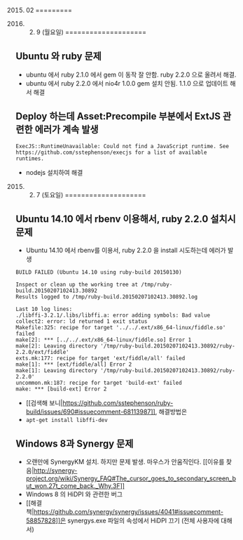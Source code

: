 2015. 02
=========

2015. 2. 9 (월요일)
====================

Ubuntu 와 ruby 문제
------
* ubuntu 에서 ruby 2.1.0 에서 gem 이 동작 잘 안함. ruby 2.2.0 으로 올려서 해결.
* ubuntu 에서 ruby 2.2.0 에서 nio4r 1.0.0 gem 설치 안됨. 1.1.0 으로 업데이트 해서 해결 

Deploy 하는데 Asset:Precompile 부분에서 ExtJS 관련한 에러가 계속 발생
------
```
ExecJS::RuntimeUnavailable: Could not find a JavaScript runtime. See https://github.com/sstephenson/execjs for a list of available runtimes.
```
* nodejs 설치하여 해결

2015. 2. 7 (토요일)
====================

Ubuntu 14.10 에서 rbenv 이용해서, ruby 2.2.0 설치시 문제
-------
* Ubuntu 14.10 에서 rbenv를 이용서, ruby 2.2.0 을 install 시도하는데 에러가 발생

```
BUILD FAILED (Ubuntu 14.10 using ruby-build 20150130)

Inspect or clean up the working tree at /tmp/ruby-build.20150207102413.30892
Results logged to /tmp/ruby-build.20150207102413.30892.log

Last 10 log lines:
./libffi-3.2.1/.libs/libffi.a: error adding symbols: Bad value
collect2: error: ld returned 1 exit status
Makefile:325: recipe for target '../../.ext/x86_64-linux/fiddle.so' failed
make[2]: *** [../../.ext/x86_64-linux/fiddle.so] Error 1
make[2]: Leaving directory '/tmp/ruby-build.20150207102413.30892/ruby-2.2.0/ext/fiddle'
exts.mk:177: recipe for target 'ext/fiddle/all' failed
make[1]: *** [ext/fiddle/all] Error 2
make[1]: Leaving directory '/tmp/ruby-build.20150207102413.30892/ruby-2.2.0'
uncommon.mk:187: recipe for target 'build-ext' failed
make: *** [build-ext] Error 2
```
* [[검색해 보니|https://github.com/sstephenson/ruby-build/issues/690#issuecomment-68113987]], 해결방법은
* ``apt-get install libffi-dev``

Windows 8과 Synergy 문제
----
* 오랜만에 SynergyKM 설치. 하지만 문제 발생. 마우스가 안움직인다. [[이유를 찾음|http://synergy-project.org/wiki/Synergy_FAQ#The_cursor_goes_to_secondary_screen_but_won.27t_come_back._Why.3F]]
 * Windows 8 의 HiDPI 와 관련한 버그
 * [[해결책|https://github.com/synergy/synergy/issues/4041#issuecomment-58857828]]은 synergys.exe 파일의 속성에서 HiDPI 끄기 (전체 사용자에 대해서)